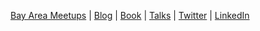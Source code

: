 [Bay Area Meetups](https://allthingsweb.dev) | [Blog](https://www.andre-landgraf.dev/blog) |
[Book](https://a.co/d/bw1rQU1) |
[Talks](https://www.youtube.com/watch?v=PhAWtMQWgSs&list=PLdOXo8FX5YBRDh5uSYOsDIIXJaBtvVm51&index=2) |
[Twitter](https://x.com/AndreLandgraf94) | [LinkedIn](https://www.linkedin.com/in/andre-landgraf/)
